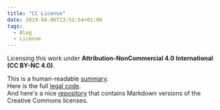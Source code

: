 ```yaml
---
title: "CC License"
date: 2019-04-06T23:52:54+01:00
tags:
  - Blog
  - License
---
```

Licensing this work under **Attribution-NonCommercial 4.0 International (CC BY-NC 4.0)**.

This is a human-readable [summary](https://creativecommons.org/licenses/by-nc/4.0).  
Here is the full [legal code](https://creativecommons.org/licenses/by-nc/4.0/legalcode).  
And here's a nice [repository](https://github.com/idleberg/Creative-Commons-Markdown) that contains Markdown versions of the Creative Commons licenses.
